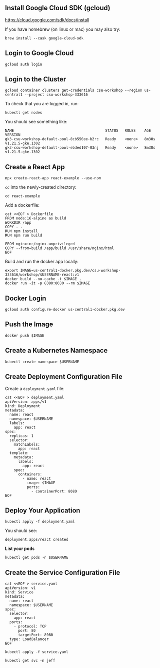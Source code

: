 ## Install Google Cloud SDK (gcloud)

https://cloud.google.com/sdk/docs/install

If you have homebrew (on linux or mac) you may also try:

```
brew install --cask google-cloud-sdk
```

## Login to Google Cloud

```
gcloud auth login
```

## Login to the Cluster

```
gcloud container clusters get-credentials csu-workshop --region us-central1 --project csu-workshop-333616
```

To check that you are logged in, run:

```
kubectl get nodes
```

You should see something like:

```
NAME                                          STATUS   ROLES    AGE     VERSION
gk3-csu-workshop-default-pool-8cb550ee-b2rc   Ready    <none>   8m30s   v1.21.5-gke.1302
gk3-csu-workshop-default-pool-ebded107-03nj   Ready    <none>   8m30s   v1.21.5-gke.1302
```

## Create a React App

```
npx create-react-app react-example --use-npm
```

`cd` into the newly-created directory:

```
cd react-example
```

Add a dockerfile:

```
cat <<EOF > Dockerfile
FROM node:16-alpine as build
WORKDIR /app
COPY . .
RUN npm install
RUN npm run build

FROM nginxinc/nginx-unprivileged
COPY --from=build /app/build /usr/share/nginx/html
EOF
```

Build and run the docker app locally:

```
export IMAGE=us-central1-docker.pkg.dev/csu-workshop-333616/workshop/$USERNAME-react:v1
docker build --no-cache -t $IMAGE .
docker run -it -p 8080:8080 --rm $IMAGE
```

## Docker Login

```
gcloud auth configure-docker us-central1-docker.pkg.dev
```

## Push the Image

```
docker push $IMAGE
```

## Create a Kubernetes Namespace

```
kubectl create namespace $USERNAME
```

## Create Deployment Configuration File

Create a `deployment.yaml` file:

```
cat <<EOF > deployment.yaml
apiVersion: apps/v1
kind: Deployment
metadata:
  name: react
  namespace: $USERNAME
  labels:
    app: react
spec:
  replicas: 1
  selector:
    matchLabels:
      app: react
  template:
    metadata:
      labels:
        app: react
    spec:
      containers:
        - name: react
          image: $IMAGE
          ports:
            - containerPort: 8080
EOF
```

## Deploy Your Application

```
kubectl apply -f deployment.yaml
```

You should see:

```
deployment.apps/react created
```

**List your pods**

```
kubectl get pods -n $USERNAME
```

## Create the Service Configuration File

```
cat <<EOF > service.yaml
apiVersion: v1
kind: Service
metadata:
  name: react
  namespace: $USERNAME
spec:
  selector:
    app: react
  ports:
    - protocol: TCP
      port: 80
      targetPort: 8080
  type: LoadBalancer
EOF
```

```
kubectl apply -f service.yaml
```

```
kubectl get svc -n jeff
```